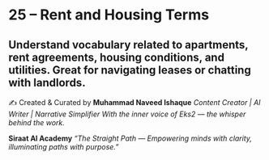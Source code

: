 # 25 – Rent and Housing Terms

Understand vocabulary related to apartments, rent agreements, housing conditions, and utilities. Great for navigating leases or chatting with landlords.
---
✍️ Created & Curated by
**Muhammad Naveed Ishaque**
*Content Creator | AI Writer | Narrative Simplifier*
*With the inner voice of Eks2 — the whisper behind the work.*

**Siraat AI Academy**
*“The Straight Path — Empowering minds with clarity, illuminating paths with purpose.”*
